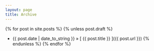 ```yaml
---
layout: page
title: Archive
---
```


{% for post in site.posts %}
 {% unless post.draft %}
  * {{ post.date | date_to_string }} &raquo; [ {{ post.title }} ]({{ post.url }})
 {% endunless %}
{% endfor %}
